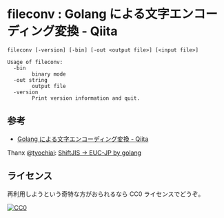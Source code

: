 # fileconv : Golang による文字エンコーディング変換 - Qiita

```shell
fileconv [-version] [-bin] [-out <output file>] [<input file>]

Usage of fileconv:
  -bin
        binary mode
  -out string
        output file
  -version
        Print version information and quit.
```

## 参考

- [Golang による文字エンコーディング変換 - Qiita](http://qiita.com/spiegel-im-spiegel/items/2e475b48226330aa5570)

Thanx @[tyochiai](http://qiita.com/tyochiai): [ShiftJIS -> EUC-JP by golang](https://gist.github.com/tyochiai/239c5433872e4c9cb517)

## ライセンス

再利用しようという奇特な方がおられるなら CC0 ライセンスでどうぞ。

[![CC0](http://i.creativecommons.org/p/zero/1.0/88x31.png "CC0")](http://creativecommons.org/publicdomain/zero/1.0/deed.ja)

